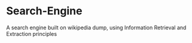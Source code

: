 # Search-Engine
A search engine built on wikipedia dump, using Information Retrieval and Extraction principles
